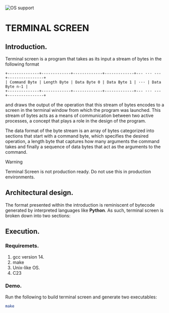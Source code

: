 ![OS support](https://img.shields.io/badge/OS-macOS%20Linux%20-red)

# TERMINAL SCREEN

## Introduction.

Terminal screen is a program that takes as its input a stream of bytes in the following format

```
+--------------+-------------+-------------+-------------+--- ··· ---+----------------+
| Command Byte | Length Byte | Data Byte 0 | Data Byte 1 | ··· | Data Byte n-1 |
+--------------+-------------+-------------+-------------+--- ··· ---+----------------+
```

and draws the output of the operation that this stream of bytes encodes to a screen in the terminal window from which the program was launched. This stream of bytes acts as a means of communication between two active processes, a concept that plays a role in the design of the program.

The data format of the byte stream is an array of bytes categorized into sections that start with a command byte, which specifies the desired operation, a length byte that captures how many arguments the command takes and finally a sequence of data bytes that act as the arguments to the command.

> [!WARNING]
> Terminal Screen is not production ready. Do not use this in production environments.

## Architectural design.

The format presented within the introduction is reminiscent of bytecode generated by interpreted languages like **Python**. As such, terminal screen is broken down into two sections:

## Execution.

### Requiremets.

1. gcc version 14.
2. make
3. Unix-like OS.
4. C23

### Demo.

Run the following to build terminal screen and generate two executables:

```bash
make
```
